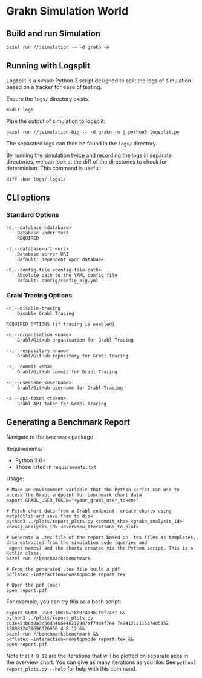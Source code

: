 # Grakn Simulation World

## Build and run Simulation
```shell script
bazel run //:simulation -- -d grakn -n
```

## Running with Logsplit
Logsplit is a simple Python 3 script designed to split the logs of simulation based on a tracker for ease of testing.

Ensure the `logs/` directory exists.
```shell script
mkdir logs
```
Pipe the output of simulation to logsplit:
```shell script
bazel run //:simulation-big -- -d grakn -n | python3 logsplit.py
```
The separated logs can then be found in the `logs/` directory.

By running the simulation twice and recording the logs in separate directories, we can look at the diff of the directories to check for determinism. This command is useful:
```shell script
diff -bur logs/ logs1/
```

## CLI options

### Standard Options
```
-d,--database <database>
    Database under test
    REQUIRED

-s,--database-uri <uri>
    Database server URI
    default: dependent upon database

-b,--config-file <config-file-path>
    Absolute path to the YAML config file
    default: config/config_big.yml
```

### Grabl Tracing Options
```
-n,--disable-tracing
    Disable Grabl Tracing

REQUIRED OPTIONS (if tracing is enabled):

-o,--organisation <name>
    Grabl/GitHub organisation for Grabl Tracing

-r,--respository <name>
    Grabl/GitHub repository for Grabl Tracing

-c,--commit <sha>
    Grabl/GitHub commit for Grabl Tracing

-u,--username <username>
    Grabl/GitHub username for Grabl Tracing

-a,--api-token <token>
    Grabl API token for Grabl Tracing
```

## Generating a Benchmark Report

Navigate to the `benchmark` package

Requirements:
- Python 3.6+
- Those listed in `requirements.txt`

Usage:
```
# Make an environment variable that the Python script can use to access the Grabl endpoint for benchmark chart data 
export GRABL_USER_TOKEN="<your_grabl_user_token>"

# Fetch chart data from a Grabl endpoint, create charts using matplotlib and save them to disk
python3 ../plots/report_plots.py <commit_sha> <grakn_analysis_id> <neo4j_analysis_id> <overview_iterations_to_plot>

# Generate a .tex file of the report based on .tex files as templates, data extracted from the simulation code (queries and
 agent names) and the charts created via the Python script. This is a Kotlin class.
bazel run //benchmark:benchmark

# From the generated .tex file build a pdf
pdflatex -interaction=nonstopmode report.tex

# Open the pdf (mac)
open report.pdf
```

For example, you can try this as a bash script:
```
export GRABL_USER_TOKEN="8h0r403h1f0f743" &&
python3 ../plots/report_plots.py c63e451b8d8a3c56d8466446212987af7904f7e4 7494121211537405952 8288812439696326656 4 8 12 &&
bazel run //benchmark:benchmark &&
pdflatex -interaction=nonstopmode report.tex &&
open report.pdf
```

Note that `4 8 12` are the iterations that will be plotted on separate axes in the overview chart. You can give as many iterations as you like.
See `python3 report_plots.py --help` for help with this command.
